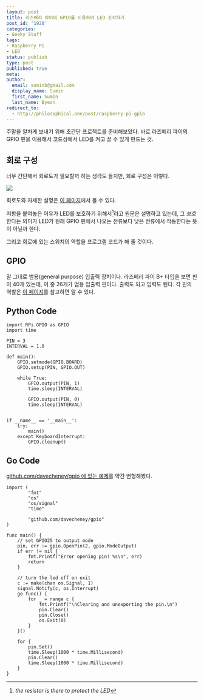 ```yaml
---
layout: post
title: 라즈베리 파이의 GPIO를 이용하여 LED 조작하기
post_id: '1920'
categories:
- Geeky Stuff
tags:
- Raspberry Pi
- LED
status: publish
type: post
published: true
meta:
author:
  email: suminb@gmail.com
  display_name: Sumin
  first_name: Sumin
  last_name: Byeon
redirect_to:
  - http://philosophical.one/post/raspberry-pi-gpio
---
```


주말을 알차게 보내기 위해 초간단 프로젝트를 준비해보았다. 바로 라즈베리 파이의 GPIO 핀을 이용해서 코드상에서 LED를 켜고 끌 수 있게 만드는 것.

회로 구성
-------

너무 간단해서 회로도가 필요할까 하는 생각도 들지만, 회로 구성은 이렇다.

![](http://www.raspberrypi.org/documentation/usage/gpio/images/simple-circuit.png)

회로도와 자세한 설명은 [이 페이지](http://www.raspberrypi.org/documentation/usage/gpio/)에서 볼 수 있다.

저항을 붙여놓은 이유가 LED를 보호하기 위해서[^1]라고 원문은 설명하고 있는데, 그 *보호*한다는 의미가 LED가 원래 GPIO 핀에서 나오는 전류보다 낮은 전류에서 작동한다는 뜻이 아닐까 한다.

그리고 회로에 있는 스위치의 역할을 프로그램 코드가 해 줄 것이다.


GPIO
----

말 그대로 범용(general purpose) 입출력 장치이다. 라즈베리 파이 B+ 타입을 보면 핀이 40개 있는데, 이 중 26개가 범용 입출력 핀이다. 출력도 되고 입력도 된다. 각 핀의 역할은 [이 페이지](http://www.panu.it/raspberry/)를 참고하면 알 수 있다.


Python Code
-----------

    import RPi.GPIO as GPIO
    import time
     
    PIN = 3
    INTERVAL = 1.0
     
    def main():
        GPIO.setmode(GPIO.BOARD)
        GPIO.setup(PIN, GPIO.OUT)
     
        while True:
            GPIO.output(PIN, 1)
            time.sleep(INTERVAL)
     
            GPIO.output(PIN, 0)
            time.sleep(INTERVAL)
     
     
    if __name__ == '__main__':
        try:
            main()
        except KeyboardInterrupt:
            GPIO.cleanup()

Go Code
-------

[github.com/davecheney/gpio 에 있는 예제](https://github.com/davecheney/gpio/blob/master/examples/blink/blink.go)를 약간 변형해봤다.

    import (
            "fmt"
            "os"
            "os/signal"
            "time"
     
            "github.com/davecheney/gpio"
    )
     
    func main() {
        // set GPIO25 to output mode
        pin, err := gpio.OpenPin(2, gpio.ModeOutput)
        if err != nil {
            fmt.Printf("Error opening pin! %s\n", err)
            return
        }
 
        // turn the led off on exit
        c := make(chan os.Signal, 1)
        signal.Notify(c, os.Interrupt)
        go func() {
            for _ = range c {
                fmt.Printf("\nClearing and unexporting the pin.\n")
                pin.Clear()
                pin.Close()
                os.Exit(0)
            }
        }()
 
        for {
            pin.Set()
            time.Sleep(1000 * time.Millisecond)
            pin.Clear()
            time.Sleep(1000 * time.Millisecond)
        }
    }

[^1]: *the resistor is there to protect the LED*